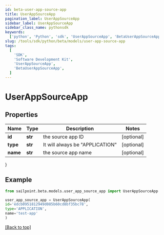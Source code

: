```yaml
---
id: beta-user-app-source-app
title: UserAppSourceApp
pagination_label: UserAppSourceApp
sidebar_label: UserAppSourceApp
sidebar_class_name: pythonsdk
keywords:
  ['python', 'Python', 'sdk', 'UserAppSourceApp', 'BetaUserAppSourceApp']
slug: /tools/sdk/python/beta/models/user-app-source-app
tags:
  [
    'SDK',
    'Software Development Kit',
    'UserAppSourceApp',
    'BetaUserAppSourceApp',
  ]
---
```


# UserAppSourceApp

## Properties

| Name     | Type    | Description                       | Notes      |
| -------- | ------- | --------------------------------- | ---------- |
| **id**   | **str** | the source app ID                 | [optional] |
| **type** | **str** | It will always be \"APPLICATION\" | [optional] |
| **name** | **str** | the source app name               | [optional] |

}

## Example

```python
from sailpoint.beta.models.user_app_source_app import UserAppSourceApp

user_app_source_app = UserAppSourceApp(
id='edcb0951812949d085b60cd8bf35bc78',
type='APPLICATION',
name='test-app'
)

```

[[Back to top]](#)
